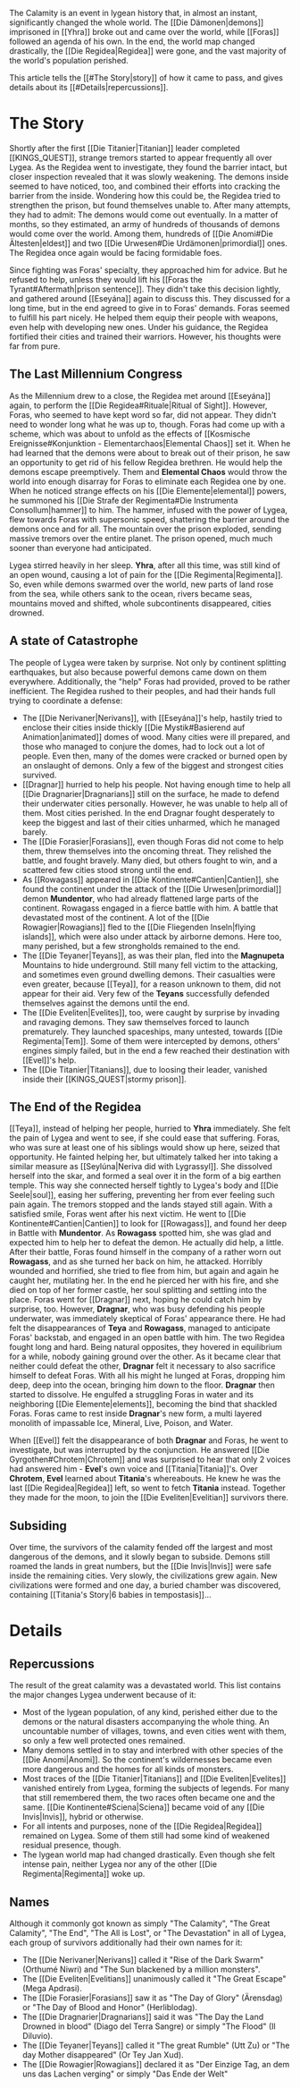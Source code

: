 The Calamity is an event in lygean history that, in almost an instant, significantly changed the whole world. The [[Die Dämonen|demons]] imprisoned in [[Yhra]] broke out and came over the world, while [[Foras]] followed an agenda of his own. In the end, the world map changed drastically, the [[Die Regidea|Regidea]] were gone, and the vast majority of the world's population perished.

This article tells the [[#The Story|story]] of how it came to pass, and gives details about its [[#Details|repercussions]].
# The Story
Shortly after the first [[Die Titanier|Titanian]] leader completed [[KINGS_QUEST]], strange tremors started to appear frequently all over Lygea. As the Regidea went to investigate, they found the barrier intact, but closer inspection revealed that it was slowly weakening.
The demons inside seemed to have noticed, too, and combined their efforts into cracking the barrier from the inside. Wondering how this could be, the Regidea tried to strengthen the prison, but found themselves unable to. After many attempts, they had to admit: The demons would come out eventually.
In a matter of months, so they estimated, an army of hundreds of thousands of demons would come over the world. Among them, hundreds of [[Die Anomi#Die Ältesten|eldest]] and two [[Die Urwesen#Die Urdämonen|primordial]] ones. The Regidea once again would be facing formidable foes.

Since fighting was Foras' specialty, they approached him for advice. But he refused to help, unless they would lift his [[Foras the Tyrant#Aftermath|prison sentence]]. They didn't take this decision lightly, and gathered around [[Eseyána]] again to discuss this. They discussed for a long time, but in the end agreed to give in to Foras' demands.
Foras seemed to fulfill his part nicely. He helped them equip their people with weapons, even help with developing new ones. Under his guidance, the Regidea fortified their cities and trained their warriors. However, his thoughts were far from pure.  
## The Last Millennium Congress
As the Millennium drew to a close, the Regidea met around [[Eseyána]] again, to perform the [[Die Regidea#Rituale|Ritual of Sight]]. However, Foras, who seemed to have kept word so far, did not appear. They didn't need to wonder long what he was up to, though.
Foras had come up with a scheme, which was about to unfold as the effects of [[Kosmische Ereignisse#Konjunktion - Elementarchaos|Elemental Chaos]] set it. When he had learned that the demons were about to break out of their prison, he saw an opportunity to get rid of his fellow Regidea brethren. He would help the demons escape preemptively. Them and **Elemental Chaos** would throw the world into enough disarray for Foras to eliminate each Regidea one by one.
When he noticed strange effects on his [[Die Elemente|elemental]] powers, he summoned his [[Die Strafe der Regimenta#Die Instrumenta Consollum|hammer]] to him. The hammer, infused with the power of Lygea, flew towards Foras with supersonic speed, shattering the barrier around the demons once and for all. The mountain over the prison exploded, sending massive tremors over the entire planet. The prison opened, much much sooner than everyone had anticipated.

Lygea stirred heavily in her sleep. **Yhra**, after all this time, was still kind of an open wound, causing a lot of pain for the [[Die Regimenta|Regimenta]]. So, even while demons swarmed over the world, new parts of land rose from the sea, while others sank to the ocean, rivers became seas, mountains moved and shifted, whole subcontinents disappeared, cities drowned.
## A state of Catastrophe
The people of Lygea were taken by surprise. Not only by continent splitting earthquakes, but also because powerful demons came down on them everywhere. Additionally, the "help" Foras had provided, proved to be rather inefficient. The Regidea rushed to their peoples, and had their hands full trying to coordinate a defense:
- The [[Die Nerivaner|Nerivans]], with [[Eseyána]]'s help, hastily tried to enclose their cities inside thickly [[Die Mystik#Basierend auf Animation|animated]] domes of wood. Many cities were ill prepared, and those who managed to conjure the domes, had to lock out a lot of people. Even then, many of the domes were cracked or burned open by an onslaught of demons. Only a few of the biggest and strongest cities survived.
- [[Dragnar]] hurried to help his people. Not having enough time to help all [[Die Dragnarier|Dragnarians]] still on the surface, he made to defend their underwater cities personally. However, he was unable to help all of them. Most cities perished. In the end Dragnar fought desperately to keep the biggest and last of their cities unharmed, which he managed barely.    
- The [[Die Forasier|Forasians]], even though Foras did not come to help them, threw themselves into the oncoming threat. They relished the battle, and fought bravely. Many died, but others fought to win, and a scattered few cities stood strong until the end.
- As [[Rowagass]] appeared in [[Die Kontinente#Cantien|Cantien]], she found the continent under the attack of the [[Die Urwesen|primordial]] demon **Mundentor**, who had already flattened large parts of the continent. Rowagass engaged in a fierce battle with him. A battle that devastated most of the continent. A lot of the [[Die Rowagier|Rowagians]] fled to the [[Die Fliegenden Inseln|flying islands]], which were also under attack by airborne demons. Here too, many perished, but a few strongholds remained to the end.
- The [[Die Teyaner|Teyans]], as was their plan, fled into the **Magnupeta** Mountains to hide underground. Still many fell victim to the attacking, and sometimes even ground dwelling demons. Their casualties were even greater, because [[Teya]], for a reason unknown to them, did not appear for their aid. Very few of the **Teyans** successfully defended themselves against the demons until the end.    
- The [[Die Eveliten|Evelites]], too, were caught by surprise by invading and ravaging demons. They saw themselves forced to launch prematurely. They launched spaceships, many untested, towards [[Die Regimenta|Tem]]. Some of them were intercepted by demons, others' engines simply failed, but in the end a few reached their destination with [[Evel]]'s help.
- The [[Die Titanier|Titanians]], due to loosing their leader, vanished inside their [[KINGS_QUEST|stormy prison]].
## The End of the Regidea
[[Teya]], instead of helping her people, hurried to **Yhra** immediately. She felt the pain of Lygea and went to see, if she could ease that suffering. Foras, who was sure at least one of his siblings would show up here, seized that opportunity. He fainted helping her, but ultimately talked her into taking a similar measure as [[Seylúna|Neriva did with Lygrassyl]]. She dissolved herself into the skar, and formed a seal over it in the form of a big earthen temple. This way she connected herself tightly to Lygea's body and [[Die Seele|soul]], easing her suffering, preventing her from ever feeling such pain again.
The tremors stopped and the lands stayed still again. With a satisfied smile, Foras went after his next victim.
He went to [[Die Kontinente#Cantien|Cantien]] to look for [[Rowagass]], and found her deep in Battle with **Mundentor**. As **Rowagass** spotted him, she was glad and expected him to help her to defeat the demon. He actually did help, a little. After their battle, Foras found himself in the company of a rather worn out **Rowagass**, and as she turned her back on him, he attacked. Horribly wounded and horrified, she tried to flee from him, but again and again he caught her, mutilating her. In the end he pierced her with his fire, and she died on top of her former castle, her soul splitting and settling into the place.
Foras went for [[Dragnar]] next, hoping he could catch him by surprise, too. However, **Dragnar**, who was busy defending his people underwater, was immediately skeptical of Foras' appearance there. He had felt the disappearances of **Teya** and **Rowagass**, managed to anticipate Foras' backstab, and engaged in an open battle with him. The two Regidea fought long and hard. Being natural opposites, they hovered in equilibrium for a while, nobody gaining ground over the other.
As it became clear that neither could defeat the other, **Dragnar** felt it necessary to also sacrifice himself to defeat Foras. With all his might he lunged at Foras, dropping him deep, deep into the ocean, bringing him down to the floor. **Dragnar** then started to dissolve. He engulfed a struggling Foras in water and its neighboring [[Die Elemente|elements]], becoming the bind that shackled Foras. Foras came to rest inside **Dragnar**'s new form, a multi layered monolith of impassable Ice, Mineral, Live, Poison, and Water.

When [[Evel]] felt the disappearance of both **Dragnar** and Foras, he went to investigate, but was interrupted by the conjunction. He answered [[Die Gyrgothen#Chrotem|Chrotem]] and was surprised to hear that only 2 voices had answered him - **Evel**'s own voice and [[Titania|Titania]]'s. Over **Chrotem**, **Evel** learned about **Titania**'s whereabouts. He knew he was the last [[Die Regidea|Regidea]] left, so went to fetch **Titania** instead. Together they made for the moon, to join the [[Die Eveliten|Evelitian]] survivors there.  
## Subsiding
Over time, the survivors of the calamity fended off the largest and most dangerous of the demons, and it slowly began to subside. Demons still roamed the lands in great numbers, but the [[Die Invis|Invis]] were safe inside the remaining cities. Very slowly, the civilizations grew again. New civilizations were formed and one day, a buried chamber was discovered, containing [[Titania's Story|6 babies in tempostasis]]…
# Details
## Repercussions
The result of the great calamity was a devastated world. This list contains the major changes Lygea underwent because of it:
- Most of the lygean population, of any kind, perished either due to the demons or the natural disasters accompanying the whole thing. An uncountable number of villages, towns, and even cities went with them, so only a few well protected ones remained.
- Many demons settled in to stay and interbred with other species of the [[Die Anomi|Anomi]]. So the continent's wildernesses became even more dangerous and the homes for all kinds of monsters.
- Most traces of the [[Die Titanier|Titanians]] and [[Die Eveliten|Evelites]] vanished entirely from Lygea, forming the subjects of legends. For many that still remembered them, the two races often became one and the same. [[Die Kontinente#Sciena|Sciena]] became void of any [[Die Invis|Invis]], hybrid or otherwise.
- For all intents and purposes, none of the [[Die Regidea|Regidea]] remained on Lygea. Some of them still had some kind of weakened residual presence, though.
- The lygean world map had changed drastically. Even though she felt intense pain, neither Lygea nor any of the other [[Die Regimenta|Regimenta]] woke up.
## Names
Although it commonly got known as simply "The Calamity", "The Great Calamity", "The End", "The All is Lost", or "The Devastation" in all of Lygea, each group of survivors additionally had their own names for it:
- The [[Die Nerivaner|Nerivans]] called it "Rise of the Dark Swarm" (Orthumé Niwri) and "The Sun blackened by a million monsters".
- The [[Die Eveliten|Evelitians]] unanimously called it "The Great Escape" (Mega Apdrasi).
- The [[Die Forasier|Forasians]] saw it as "The Day of Glory" (Ärensdag) or "The Day of Blood and Honor" (Herliblodag).
- The [[Die Dragnarier|Dragnarians]] said it was "The Day the Land Drowned in blood" (Diago del Terra Sangre) or simply "The Flood" (Il Diluvio).
- The [[Die Teyaner|Teyans]] called it "The great Rumble" (Utt Zu) or "The day Mother disappeared" (Or Tey Jan Xud).
- The [[Die Rowagier|Rowagians]] declared it as "Der Einzige Tag, an dem uns das Lachen verging" or simply "Das Ende der Welt"